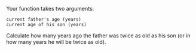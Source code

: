 Your function takes two arguments:

    current father's age (years)
    current age of his son (years)

Сalculate how many years ago the father was twice as old as his son (or in how many years he will be twice as old).
